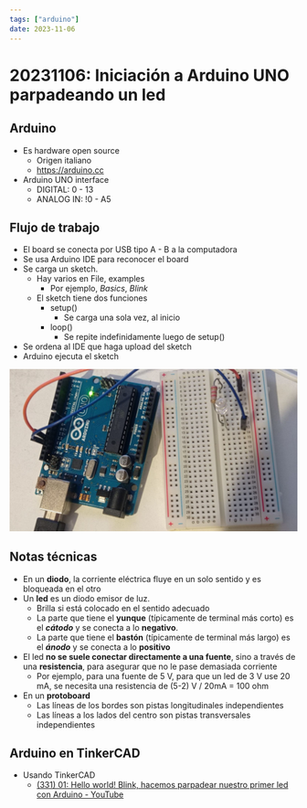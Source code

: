 ```yaml
---
tags: ["arduino"]
date: 2023-11-06
---
```

# 20231106: Iniciación a Arduino UNO parpadeando un led

<TagsLinks />

## Arduino

- Es hardware open source
	- Origen italiano
	- https://arduino.cc
- Arduino UNO interface
	- DIGITAL: 0 - 13
	- ANALOG IN: !0 - A5

## Flujo de trabajo

- El board se conecta por USB tipo A - B a la computadora
- Se usa Arduino IDE para reconocer el board
- Se carga un sketch.
	- Hay varios en File, examples
		- Por ejemplo, *Basics*, *Blink*
	- El sketch tiene dos funciones
		- setup()
			- Se carga una sola vez, al inicio
		- loop()
			- Se repite indefinidamente luego de setup()
- Se ordena al IDE que haga upload del sketch
- Arduino ejecuta el sketch

![](20231106-arduino-uno-blink-led.png)

## Notas técnicas

- En un **diodo**, la corriente eléctrica fluye en un solo sentido y es bloqueada en el otro
- Un **led** es un diodo emisor de luz.
	- Brilla si está colocado en el sentido adecuado
	- La parte que tiene el **yunque** (típicamente de terminal más corto) es el ***cátodo*** y se conecta a lo **negativo**.
	- La parte que tiene el **bastón** (típicamente de terminal más largo) es el ***ánodo*** y se conecta a lo **positivo**
- El led **no se suele conectar directamente a una fuente**, sino a través de una **resistencia**, para asegurar que no le pase demasiada corriente
	- Por ejemplo, para una fuente de 5 V, para que un led de 3 V use 20 mA, se necesita una resistencia de (5-2) V / 20mA = 100 ohm
- En un **protoboard**
	- Las líneas de los bordes son pistas longitudinales independientes
	- Las líneas a los lados del centro son pistas transversales independientes

## Arduino en TinkerCAD

- Usando TinkerCAD
	- [(331) 01: Hello world! Blink, hacemos parpadear nuestro primer led con Arduino - YouTube](https://www.youtube.com/watch?v=qdxa0ZK-eQE&ab_channel=EspacioFundaci%C3%B3nTelef%C3%B3nicaMadrid)